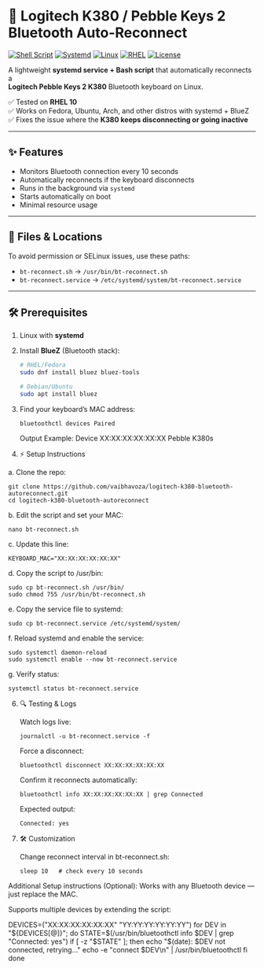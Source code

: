 # 🔄 Logitech K380 / Pebble Keys 2 Bluetooth Auto-Reconnect

[![Shell Script](https://img.shields.io/badge/language-Bash-blue.svg)](https://www.gnu.org/software/bash/)
[![Systemd](https://img.shields.io/badge/init-systemd-green.svg)](https://systemd.io/)
[![Linux](https://img.shields.io/badge/platform-Linux-orange.svg)](https://kernel.org)
[![RHEL](https://img.shields.io/badge/OS-RHEL%2010-red.svg)](https://www.redhat.com/)
[![License](https://img.shields.io/badge/license-MIT-yellow.svg)](LICENSE)

A lightweight **systemd service + Bash script** that automatically reconnects a  
**Logitech Pebble Keys 2 K380** Bluetooth keyboard on Linux.  

✅ Tested on **RHEL 10**  
✅ Works on Fedora, Ubuntu, Arch, and other distros with systemd + BlueZ  
✅ Fixes the issue where the **K380 keeps disconnecting or going inactive**  

---

## ✨ Features
- Monitors Bluetooth connection every 10 seconds  
- Automatically reconnects if the keyboard disconnects  
- Runs in the background via `systemd`  
- Starts automatically on boot  
- Minimal resource usage  

---

## 📂 Files & Locations
To avoid permission or SELinux issues, use these paths:
- `bt-reconnect.sh` → `/usr/bin/bt-reconnect.sh`  
- `bt-reconnect.service` → `/etc/systemd/system/bt-reconnect.service`  

---

## 🛠️ Prerequisites
1. Linux with **systemd**  
2. Install **BlueZ** (Bluetooth stack):  
   ```bash
   # RHEL/Fedora
   sudo dnf install bluez bluez-tools

   # Debian/Ubuntu
   sudo apt install bluez


3. Find your keyboard’s MAC address:

       bluetoothctl devices Paired
   
   Output Example:
      Device XX:XX:XX:XX:XX:XX Pebble K380s

5. ⚡ Setup Instructions

a. Clone the repo:

    git clone https://github.com/vaibhavoza/logitech-k380-bluetooth-autoreconnect.git
    cd logitech-k380-bluetooth-autoreconnect

b. Edit the script and set your MAC:
   
    nano bt-reconnect.sh

c. Update this line:

    KEYBOARD_MAC="XX:XX:XX:XX:XX:XX"

d. Copy the script to /usr/bin:

    sudo cp bt-reconnect.sh /usr/bin/
    sudo chmod 755 /usr/bin/bt-reconnect.sh

e. Copy the service file to systemd:

    sudo cp bt-reconnect.service /etc/systemd/system/

f. Reload systemd and enable the service:

    sudo systemctl daemon-reload
    sudo systemctl enable --now bt-reconnect.service

g. Verify status:

    systemctl status bt-reconnect.service

6. 🔍 Testing & Logs

   Watch logs live:

       journalctl -u bt-reconnect.service -f

   Force a disconnect:

       bluetoothctl disconnect XX:XX:XX:XX:XX:XX

   Confirm it reconnects automatically:

       bluetoothctl info XX:XX:XX:XX:XX:XX | grep Connected

   Expected output:

       Connected: yes

7. 🛠️ Customization

   Change reconnect interval in bt-reconnect.sh:

       sleep 10   # check every 10 seconds

Additional Setup instructions (Optional):
Works with any Bluetooth device — just replace the MAC.

Supports multiple devices by extending the script:

DEVICES=("XX:XX:XX:XX:XX:XX" "YY:YY:YY:YY:YY:YY")
for DEV in "${DEVICES[@]}"; do
    STATE=$(/usr/bin/bluetoothctl info $DEV | grep "Connected: yes")
    if [ -z "$STATE" ]; then
        echo "$(date): $DEV not connected, retrying..."
        echo -e "connect $DEV\n" | /usr/bin/bluetoothctl
    fi
done
